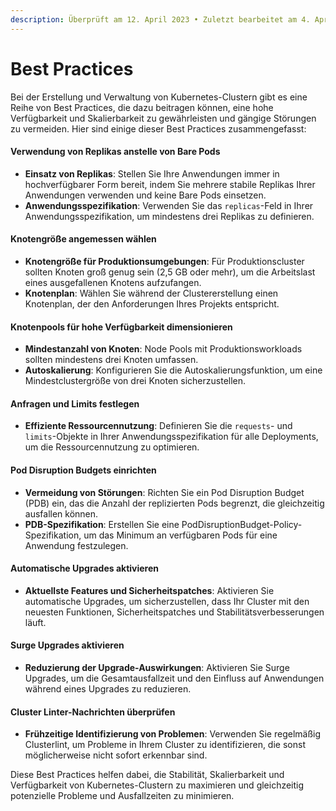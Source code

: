 ```yaml
---
description: Überprüft am 12. April 2023 • Zuletzt bearbeitet am 4. April 2024
---
```


# Best Practices

Bei der Erstellung und Verwaltung von Kubernetes-Clustern gibt es eine Reihe von Best Practices, die dazu beitragen können, eine hohe Verfügbarkeit und Skalierbarkeit zu gewährleisten und gängige Störungen zu vermeiden. Hier sind einige dieser Best Practices zusammengefasst:

#### Verwendung von Replikas anstelle von Bare Pods

* **Einsatz von Replikas**: Stellen Sie Ihre Anwendungen immer in hochverfügbarer Form bereit, indem Sie mehrere stabile Replikas Ihrer Anwendungen verwenden und keine Bare Pods einsetzen.
* **Anwendungsspezifikation**: Verwenden Sie das `replicas`-Feld in Ihrer Anwendungsspezifikation, um mindestens drei Replikas zu definieren.

#### Knotengröße angemessen wählen

* **Knotengröße für Produktionsumgebungen**: Für Produktionscluster sollten Knoten groß genug sein (2,5 GB oder mehr), um die Arbeitslast eines ausgefallenen Knotens aufzufangen.
* **Knotenplan**: Wählen Sie während der Clustererstellung einen Knotenplan, der den Anforderungen Ihres Projekts entspricht.

#### Knotenpools für hohe Verfügbarkeit dimensionieren

* **Mindestanzahl von Knoten**: Node Pools mit Produktionsworkloads sollten mindestens drei Knoten umfassen.
* **Autoskalierung**: Konfigurieren Sie die Autoskalierungsfunktion, um eine Mindestclustergröße von drei Knoten sicherzustellen.

#### Anfragen und Limits festlegen

* **Effiziente Ressourcennutzung**: Definieren Sie die `requests`- und `limits`-Objekte in Ihrer Anwendungsspezifikation für alle Deployments, um die Ressourcennutzung zu optimieren.

#### Pod Disruption Budgets einrichten

* **Vermeidung von Störungen**: Richten Sie ein Pod Disruption Budget (PDB) ein, das die Anzahl der replizierten Pods begrenzt, die gleichzeitig ausfallen können.
* **PDB-Spezifikation**: Erstellen Sie eine PodDisruptionBudget-Policy-Spezifikation, um das Minimum an verfügbaren Pods für eine Anwendung festzulegen.

#### Automatische Upgrades aktivieren

* **Aktuellste Features und Sicherheitspatches**: Aktivieren Sie automatische Upgrades, um sicherzustellen, dass Ihr Cluster mit den neuesten Funktionen, Sicherheitspatches und Stabilitätsverbesserungen läuft.

#### Surge Upgrades aktivieren

* **Reduzierung der Upgrade-Auswirkungen**: Aktivieren Sie Surge Upgrades, um die Gesamtausfallzeit und den Einfluss auf Anwendungen während eines Upgrades zu reduzieren.

#### Cluster Linter-Nachrichten überprüfen

* **Frühzeitige Identifizierung von Problemen**: Verwenden Sie regelmäßig Clusterlint, um Probleme in Ihrem Cluster zu identifizieren, die sonst möglicherweise nicht sofort erkennbar sind.

Diese Best Practices helfen dabei, die Stabilität, Skalierbarkeit und Verfügbarkeit von Kubernetes-Clustern zu maximieren und gleichzeitig potenzielle Probleme und Ausfallzeiten zu minimieren.
